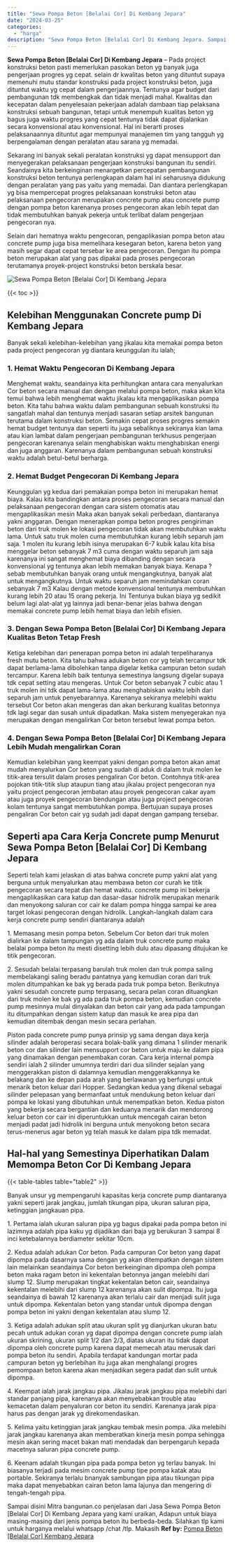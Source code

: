 ```yaml
---
title: "Sewa Pompa Beton [Belalai Cor] Di Kembang Jepara"
date: "2024-03-25"
categories: 
  - "harga"
description: "Sewa Pompa Beton [Belalai Cor] Di Kembang Jepara. Sampai disini Mitra bangunan.co penjelasan dari Jasa Sewa Pompa Beton [Belalai Cor] Di Kembang Jepara yan..."
---
```


**Sewa Pompa Beton \[Belalai Cor\] Di Kembang Jepara** – Pada project konstruksi beton pasti memerlukan pasokan beton yg banyak juga pengerjaan progres yg cepat. selain dr kwalitas beton yang dituntut supaya memenuhi mutu standar konstruksi pada project konstruksi beton, juga dituntut waktu yg cepat dalam pengerjaannya. Tentunya agar budget dari pembangunan tdk membengkak dan tidak menjadi mahal. Kwalitas dan kecepatan dalam penyelesaian pekerjaan adalah dambaan tiap pelaksana konstruksi sebuah bangunan, tetapi untuk menempuh kualitas beton yg bagus juga waktu progres yang cepat tentunya tidak dapat dijalankan secara konvensional atau konvensional. Hal ini berarti proses pelaksanaannya dituntut agar mempunyai manajemen tim yang tangguh yg berpengalaman dengan peralatan atau sarana yg memadai.

Sekarang ini banyak sekali peralatan konstruksi yg dapat mensupport dan menyegerakan pelaksanaan pengerjaan konstruksi bangunan itu sendiri. Seandainya kita berkeinginan menargetkan percepatan pembangunan konstruksi beton tentunya perlengkapan dalam hal ini seharusnya didukung dengan peralatan yang pas yaitu yang memadai. Dan diantara perlengkapan yg bisa mempercepat progres pelaksanaan konstruksi beton atau pelaksanaan pengecoran merupakan concrete pump atau concrete pump dengan pompa beton karenanya proses pengecoran akan lebih tepat dan tidak membutuhkan banyak pekerja untuk terlibat dalam pengerjaan pengecoran nya.

Selain dari hematnya waktu pengecoran, pengaplikasian pompa beton atau concrete pump juga bisa memelihara kesegaran beton, karena beton yang masih segar dapat cepat tersebar ke area pengecoran. Dengan itu pompa beton merupakan alat yang pas dipakai pada proses pengecoran terutamanya proyek-project konstruksi beton berskala besar.

![Sewa Pompa Beton [Belalai Cor] Di Kembang Jepara](/images/sewa-concrete-pump-19.png)

{{< toc >}}

## Kelebihan Menggunakan Concrete pump Di Kembang Jepara

Banyak sekali kelebihan-kelebihan yang jikalau kita memakai pompa beton pada project pengecoran yg diantara keunggulan itu ialah;

### 1\. Hemat Waktu Pengecoran Di Kembang Jepara

Menghemat waktu, seandainya kita perhitungkan antara cara menyalurkan Cor beton secara manual dan dengan melalui pompa beton, maka akan kita temui bahwa lebih menghemat waktu jikalau kita mengaplikasikan pompa beton. Kita tahu bahwa waktu dalam pembangunan sebuah konstruksi itu sangatlah mahal dan tentunya menjadi sasaran setiap arsitek bangunan terutama dalam konstruksi beton. Semakin cepat proses progres semakin hemat budget tentunya dan seperti itu juga sebaliknya sekiranya kian lama atau kian lambat dalam pengerjaan pembangunan terkhusus pengerjaan pengecoran karenanya selain menghabiskan waktu menghabiskan energi dan juga anggaran. Karenanya dalam pembangunan sebuah konstruksi waktu adalah betul-betul berharga.

### 2\. Hemat Budget Pengecoran Di Kembang Jepara

Keunggulan yg kedua dari pemakaian pompa beton ini merupakan hemat biaya. Kalau kita bandingkan antara proses pengecoran secara manual dan pelaksanaan pengecoran dengan cara sistem otomatis atau mengaplikasikan mesin Maka akan banyak sekali perbedaan, diantaranya yakni anggaran. Dengan menerapkan pompa beton progres pengiriman beton dari truk molen ke lokasi pengecoran tidak akan membutuhkan waktu lama. Untuk satu truk molen cuma membutuhkan kurang lebih separuh jam saja. 1 molen itu kurang lebih isinya merupakan 6-7 kubik kalau kita bisa menggelar beton sebanyak 7 m3 cuma dengan waktu separuh jam saja karenanya ini sangat menghemat biaya dibanding dengan secara konvensional yg tentunya akan lebih memakan banyak biaya. Kenapa ? sebab membutuhkan banyak orang untuk mengangkutnya, banyak alat untuk mengangkutnya. Untuk waktu separuh jam memindahkan coran sebanyak 7 m3 Kalau dengan metode konvensional tentunya membutuhkan kurang lebih 20 atau 15 orang pekerja. Ini Tentunya bukan biaya yg sedikit belum lagi alat-alat yg lainnya jadi benar-benar jelas bahwa dengan memakai concrete pump lebih hemat biaya dan lebih efisien.

### 3\. Dengan Sewa Pompa Beton \[Belalai Cor\] Di Kembang Jepara Kualitas Beton Tetap Fresh

Ketiga kelebihan dari penerapan pompa beton ini adalah terpeliharanya fresh mutu beton. Kita tahu bahwa adukan beton cor yg telah tercampur tdk dapat berlama-lama dibolehkan tanpa digelar ketika campuran beton sudah tercampur. Karena lebih baik tentunya semestinya langsung digelar supaya tdk cepat setting atau mengeras. Untuk Cor beton sebanyak 7 cubic atau 1 truk molen ini tdk dapat lama-lama atau menghabiskan waktu lebih dari separuh jam untuk penyebarannya. Karenanya sekiranya melebihi waktu tersebut Cor beton akan mengeras dan akan berkurang kualitas betonnya tdk lagi segar dan susah untuk dipadatkan. Maka sistem menyegerakan nya merupakan dengan mengalirkan Cor beton tersebut lewat pompa beton.

### 4\. Dengan Sewa Pompa Beton \[Belalai Cor\] Di Kembang Jepara Lebih Mudah mengalirkan Coran

Kemudian kelebihan yang keempat yakni dengan pompa beton akan amat mudah menyalurkan Cor beton yang sudah di aduk di dalam truk molen ke titik-area tersulit dalam proses pengaliran Cor beton. Contohnya titik-area pojokan titik-titik slup ataupun tiang atau jikalau project pengecoran nya yaitu project pengecoran jembatan atau proyek pengecoran cakar ayam atau juga proyek pengecoran bendungan atau juga project pengecoran kolam tentunya sangat membutuhkan pompa. Bertujuan supaya proses pengaliran Cor beton cair yg sudah jadi dapat dengan gampang tersebar.

## Seperti apa Cara Kerja Concrete pump Menurut Sewa Pompa Beton \[Belalai Cor\] Di Kembang Jepara

Seperti telah kami jelaskan di atas bahwa concrete pump yakni alat yang berguna untuk menyalurkan atau membawa beton cor curah ke titik pengecoran secara tepat dan hemat waktu. concrete pump ini bekerja mengaplikasikan cara katup dan dasar-dasar hidrolik merupakan menarik dan menyokong saluran cor cair ke dalam pompa hingga sampai ke area target lokasi pengecoran dengan hidrolik. Langkah-langkah dalam cara kerja concrete pump sendiri diantaranya adalah

1\. Memasang mesin pompa beton. Sebelum Cor beton dari truk molen dialirkan ke dalam tampungan yg ada dalam truk concrete pump maka belalai pompa beton itu mesti disetting lebih dulu atau dipasang ditujukan ke titik pengecoran.

2\. Sesudah belalai terpasang barulah truk molen dan truk pompa saling membelakangi saling beradu pantatnya yang kemudian coran dari truk molen ditumpahkan ke bak yg berada pada truk pompa beton. Berikutnya yakni sesudah concrete pump terpasang, secara pelan coran dituangkan dari truk molen ke bak yg ada pada truk pompa beton, kemudian concrete pump mesinnya mulai dinyalakan dan beton cair yang ada pada tampungan itu ditumpahkan dengan sistem katup dan masuk ke area pipa dan kemudian ditembak dengan mesin secara perlahan.

Piston pada concrete pump punya prinsip yg sama dengan daya kerja silinder adalah beroperasi secara bolak-balik yang dimana 1 silinder menarik beton cor dan silinder lain mensupport cor beton untuk maju ke dalam pipa yang dinamakan dengan penembakan coran. Cara kerja internal pompa sendiri ialah 2 silinder umumnya terdiri dari dua silinder sejalan yang menggerakkan piston di dalamnya kemudian menggerakkannya ke belakang dan ke depan pada arah yang berlawanan yg berfungsi untuk menarik beton keluar dari Hopper. Sedangkan kedua yang dikenal sebagai silinder pelepasan yang bermanfaat untuk mendukung beton keluar dari pompa ke lokasi yang dibutuhkan untuk menempatkan beton. Kedua piston yang bekerja secara bergantian dan keduanya menarik dan mendorong keluar beton cor cair ini diperuntukkan untuk mencegah cairan beton menjadi padat jadi hidrolik ini berguna untuk menyokong beton secara terus-menerus agar beton yg telah masuk ke dalam pipa tdk memadat.

## Hal-hal yang Semestinya Diperhatikan Dalam Memompa Beton Cor Di Kembang Jepara

{{< table-tables table="table2" >}}

Banyak unsur yg mempengaruhi kapasitas kerja concrete pump diantaranya yakni seperti jarak jangkau, jumlah tikungan pipa, ukuran saluran pipa, ketinggian jangkauan pipa.

1\. Pertama ialah ukuran saluran pipa yg bagus dipakai pada pompa beton ini lazimnya adalah pipa kaku yg dijadikan dari baja yg berukuran 3 sampai 8 inci ketebalannya berdiameter sekitar 10cm.

2\. Kedua adalah adukan Cor beton. Pada campuran Cor beton yang dapat dipompa pada dasarnya sama dengan yg akan ditempatkan dengan sistem lain melainkan seandainya Cor beton berkeinginan dipompa oleh pompa beton maka ragam beton ini kekentalan betonnya jangan melebihi dari slump 12. Slump merupakan tingkat kekentalan beton cair, seandainya kekentalan melebihi dari slump 12 karenanya akan sulit dipompa. Itu juga seandainya di bawah 12 karenanya akan terlalu cair dan menjadi sulit juga untuk dipompa. Kekentalan beton yang standar untuk dipompa dengan pompa beton ini yakni dengan kekentalan atau slump 12.

3\. Ketiga adalah adukan split atau ukuran split yg dianjurkan ukuran batu pecah untuk adukan coran yg dapat dipompa dengan concrete pump ialah ukuran skrining, ukuran split 1/2 dan 2/3, diatas ukuran itu tidak dapat dipompa oleh concrete pump karena dapat memecah atau merusak dari pompa beton itu sendiri. Apabila terdapat kandungan mortar pada campuran beton yg berlebihan itu juga akan menghalangi progres pemompaan beton karena akan menjadikan segera padat dan sulit untuk dipompa.

4\. Keempat ialah jarak jangkau pipa. Jikalau jarak jangkau pipa melebihi dari standar panjang pipa, karenanya akan menyebabkan trouble atau kemacetan dalam penyaluran cor beton itu sendiri. Karenanya jarak pipa harus pas dengan jarak yg direkomendasikan.

5\. Kelima yaitu ketinggian jarak jangkau tembak mesin pompa. Jika melebihi jarak jangkau karenanya akan memberatkan kinerja mesin pompa sehingga mesin akan sering macet bakan mati mendadak dan berpengaruh kepada macetnya saluran pipa concrete pump.

6\. Keenam adalah tikungan pipa pada pompa beton yg terlau banyak. Ini biasanya terjadi pada mesim concrete pump tipe pompa katak atau portable. Sekiranya terlalu bnanyak sambungan pipa atau tikungan pipa maka dapat menyebabkan cairan beton lama lajunya dan mengering di tengah-tengah pipa.

Sampai disini Mitra bangunan.co penjelasan dari Jasa Sewa Pompa Beton \[Belalai Cor\] Di Kembang Jepara yang kami uraikan, Adapun untuk biaya masing-masing dari jenis pompa beton itu berbeda-beda. Silahkan tlp kami untuk harganya melalui whatsapp /chat /tlp. Makasih
**Ref by:** [Pompa Beton [Belalai Cor] Kembang Jepara](https://id.wikipedia.org/wiki/Pompa)
